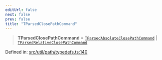 ```yaml
---
editUrl: false
next: false
prev: false
title: "TParsedClosePathCommand"
---
```


> **TParsedClosePathCommand** = [`TParsedAbsoluteClosePathCommand`](/api/type-aliases/tparsedabsoluteclosepathcommand/) \| [`TParsedRelativeClosePathCommand`](/api/type-aliases/tparsedrelativeclosepathcommand/)

Defined in: [src/util/path/typedefs.ts:140](https://github.com/fabricjs/fabric.js/blob/b4f67b1cfd353d0e2763b168e07bce6b67895452/src/util/path/typedefs.ts#L140)
